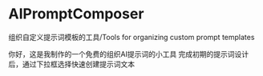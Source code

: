 # AIPromptComposer
组织自定义提示词模板的工具/Tools for organizing custom prompt templates

你好，这是我制作的一个免费的组织AI提示词的小工具
完成初期的提示词设计后，通过下拉框选择快速创建提示词文本
